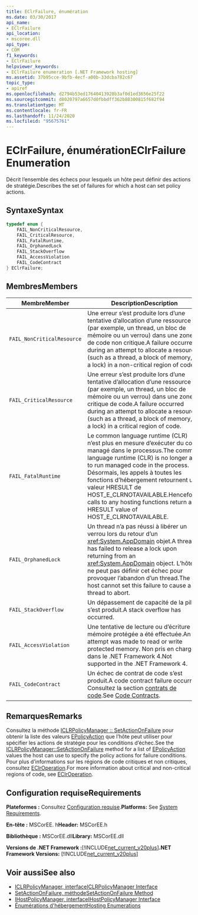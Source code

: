 ```yaml
---
title: EClrFailure, énumération
ms.date: 03/30/2017
api_name:
- EClrFailure
api_location:
- mscoree.dll
api_type:
- COM
f1_keywords:
- EClrFailure
helpviewer_keywords:
- EClrFailure enumeration [.NET Framework hosting]
ms.assetid: 37b95cce-9bfb-4ecf-a00b-33dcba782c67
topic_type:
- apiref
ms.openlocfilehash: d2794b53ed17640413928b3af0d1ed3656e25f22
ms.sourcegitcommit: d8020797a6657d0fbbdff362b80300815f682f94
ms.translationtype: MT
ms.contentlocale: fr-FR
ms.lasthandoff: 11/24/2020
ms.locfileid: "95675761"
---
```

# <a name="eclrfailure-enumeration"></a><span data-ttu-id="3f540-102">EClrFailure, énumération</span><span class="sxs-lookup"><span data-stu-id="3f540-102">EClrFailure Enumeration</span></span>

<span data-ttu-id="3f540-103">Décrit l’ensemble des échecs pour lesquels un hôte peut définir des actions de stratégie.</span><span class="sxs-lookup"><span data-stu-id="3f540-103">Describes the set of failures for which a host can set policy actions.</span></span>  
  
## <a name="syntax"></a><span data-ttu-id="3f540-104">Syntaxe</span><span class="sxs-lookup"><span data-stu-id="3f540-104">Syntax</span></span>  
  
```cpp  
typedef enum {  
    FAIL_NonCriticalResource,  
    FAIL_CriticalResource,  
    FAIL_FatalRuntime,  
    FAIL_OrphanedLock  
    FAIL_StackOverflow  
    FAIL_AccessViolation  
    FAIL_CodeContract  
} EClrFailure;  
```  
  
## <a name="members"></a><span data-ttu-id="3f540-105">Membres</span><span class="sxs-lookup"><span data-stu-id="3f540-105">Members</span></span>  
  
|<span data-ttu-id="3f540-106">Membre</span><span class="sxs-lookup"><span data-stu-id="3f540-106">Member</span></span>|<span data-ttu-id="3f540-107">Description</span><span class="sxs-lookup"><span data-stu-id="3f540-107">Description</span></span>|  
|------------|-----------------|  
|`FAIL_NonCriticalResource`|<span data-ttu-id="3f540-108">Une erreur s’est produite lors d’une tentative d’allocation d’une ressource (par exemple, un thread, un bloc de mémoire ou un verrou) dans une zone de code non critique.</span><span class="sxs-lookup"><span data-stu-id="3f540-108">A failure occurred during an attempt to allocate a resource (such as a thread, a block of memory, or a lock) in a non-critical region of code.</span></span>|  
|`FAIL_CriticalResource`|<span data-ttu-id="3f540-109">Une erreur s’est produite lors d’une tentative d’allocation d’une ressource (par exemple, un thread, un bloc de mémoire ou un verrou) dans une zone critique de code.</span><span class="sxs-lookup"><span data-stu-id="3f540-109">A failure occurred during an attempt to allocate a resource (such as a thread, a block of memory, or a lock) in a critical region of code.</span></span>|  
|`FAIL_FatalRuntime`|<span data-ttu-id="3f540-110">Le common language runtime (CLR) n’est plus en mesure d’exécuter du code managé dans le processus.</span><span class="sxs-lookup"><span data-stu-id="3f540-110">The common language runtime (CLR) is no longer able to run managed code in the process.</span></span> <span data-ttu-id="3f540-111">Désormais, les appels à toutes les fonctions d’hébergement retournent une valeur HRESULT de HOST_E_CLRNOTAVAILABLE.</span><span class="sxs-lookup"><span data-stu-id="3f540-111">Henceforth, calls to any hosting functions return an HRESULT value of HOST_E_CLRNOTAVAILABLE.</span></span>|  
|`FAIL_OrphanedLock`|<span data-ttu-id="3f540-112">Un thread n’a pas réussi à libérer un verrou lors du retour d’un <xref:System.AppDomain> objet.</span><span class="sxs-lookup"><span data-stu-id="3f540-112">A thread has failed to release a lock upon returning from an <xref:System.AppDomain> object.</span></span> <span data-ttu-id="3f540-113">L’hôte ne peut pas définir cet échec pour provoquer l’abandon d’un thread.</span><span class="sxs-lookup"><span data-stu-id="3f540-113">The host cannot set this failure to cause a thread to abort.</span></span>|  
|`FAIL_StackOverflow`|<span data-ttu-id="3f540-114">Un dépassement de capacité de la pile s’est produit.</span><span class="sxs-lookup"><span data-stu-id="3f540-114">A stack overflow has occurred.</span></span>|  
|`FAIL_AccessViolation`|<span data-ttu-id="3f540-115">Une tentative de lecture ou d’écriture de mémoire protégée a été effectuée.</span><span class="sxs-lookup"><span data-stu-id="3f540-115">An attempt was made to read or write protected memory.</span></span> <span data-ttu-id="3f540-116">Non pris en charge dans le .NET Framework 4.</span><span class="sxs-lookup"><span data-stu-id="3f540-116">Not supported in the .NET Framework 4.</span></span>|  
|`FAIL_CodeContract`|<span data-ttu-id="3f540-117">Un échec de contrat de code s’est produit.</span><span class="sxs-lookup"><span data-stu-id="3f540-117">A code contract failure occurred.</span></span> <span data-ttu-id="3f540-118">Consultez la section [contrats de code](../../debug-trace-profile/code-contracts.md).</span><span class="sxs-lookup"><span data-stu-id="3f540-118">See [Code Contracts](../../debug-trace-profile/code-contracts.md).</span></span>|  
  
## <a name="remarks"></a><span data-ttu-id="3f540-119">Remarques</span><span class="sxs-lookup"><span data-stu-id="3f540-119">Remarks</span></span>  

 <span data-ttu-id="3f540-120">Consultez la méthode [ICLRPolicyManager :: SetActionOnFailure](iclrpolicymanager-setactiononfailure-method.md) pour obtenir la liste des valeurs [EPolicyAction](epolicyaction-enumeration.md) que l’hôte peut utiliser pour spécifier les actions de stratégie pour les conditions d’échec.</span><span class="sxs-lookup"><span data-stu-id="3f540-120">See the [ICLRPolicyManager::SetActionOnFailure](iclrpolicymanager-setactiononfailure-method.md) method for a list of [EPolicyAction](epolicyaction-enumeration.md) values the host can use to specify the policy actions for failure conditions.</span></span> <span data-ttu-id="3f540-121">Pour plus d’informations sur les régions de code critiques et non critiques, consultez [EClrOperation](eclroperation-enumeration.md).</span><span class="sxs-lookup"><span data-stu-id="3f540-121">For more information about critical and non-critical regions of code, see [EClrOperation](eclroperation-enumeration.md).</span></span>  
  
## <a name="requirements"></a><span data-ttu-id="3f540-122">Configuration requise</span><span class="sxs-lookup"><span data-stu-id="3f540-122">Requirements</span></span>  

 <span data-ttu-id="3f540-123">**Plateformes :** Consultez [Configuration requise](../../get-started/system-requirements.md).</span><span class="sxs-lookup"><span data-stu-id="3f540-123">**Platforms:** See [System Requirements](../../get-started/system-requirements.md).</span></span>  
  
 <span data-ttu-id="3f540-124">**En-tête :** MSCorEE. h</span><span class="sxs-lookup"><span data-stu-id="3f540-124">**Header:** MSCorEE.h</span></span>  
  
 <span data-ttu-id="3f540-125">**Bibliothèque :** MSCorEE.dll</span><span class="sxs-lookup"><span data-stu-id="3f540-125">**Library:** MSCorEE.dll</span></span>  
  
 <span data-ttu-id="3f540-126">**Versions de .NET Framework :**[!INCLUDE[net_current_v20plus](../../../../includes/net-current-v20plus-md.md)]</span><span class="sxs-lookup"><span data-stu-id="3f540-126">**.NET Framework Versions:** [!INCLUDE[net_current_v20plus](../../../../includes/net-current-v20plus-md.md)]</span></span>  
  
## <a name="see-also"></a><span data-ttu-id="3f540-127">Voir aussi</span><span class="sxs-lookup"><span data-stu-id="3f540-127">See also</span></span>

- [<span data-ttu-id="3f540-128">ICLRPolicyManager, interface</span><span class="sxs-lookup"><span data-stu-id="3f540-128">ICLRPolicyManager Interface</span></span>](iclrpolicymanager-interface.md)
- [<span data-ttu-id="3f540-129">SetActionOnFailure, méthode</span><span class="sxs-lookup"><span data-stu-id="3f540-129">SetActionOnFailure Method</span></span>](iclrpolicymanager-setactiononfailure-method.md)
- [<span data-ttu-id="3f540-130">IHostPolicyManager, interface</span><span class="sxs-lookup"><span data-stu-id="3f540-130">IHostPolicyManager Interface</span></span>](ihostpolicymanager-interface.md)
- [<span data-ttu-id="3f540-131">Énumérations d'hébergement</span><span class="sxs-lookup"><span data-stu-id="3f540-131">Hosting Enumerations</span></span>](hosting-enumerations.md)
